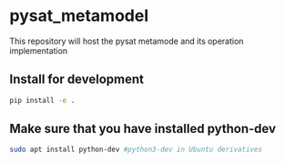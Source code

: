 # pysat_metamodel

This repository will host the pysat metamode and its operation implementation


## Install for development

``` bash
pip install -e .
```

## Make sure that you have installed python-dev 

``` bash
sudo apt install python-dev #python3-dev in Ubuntu derivatives
```
